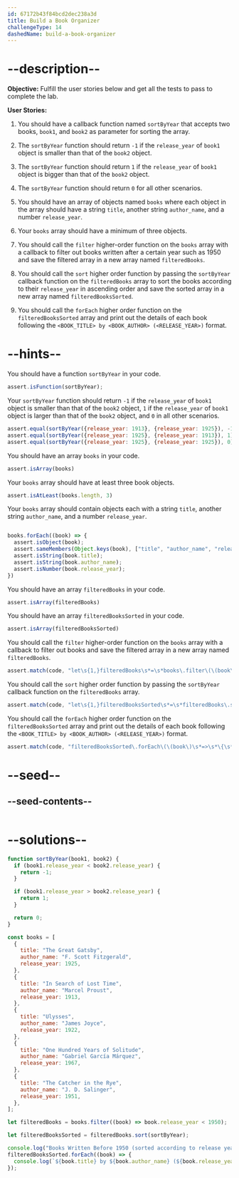 ```yaml
---
id: 67172b43f84bcd2dec238a3d
title: Build a Book Organizer
challengeType: 14
dashedName: build-a-book-organizer
---
```


# --description--

**Objective:** Fulfill the user stories below and get all the tests to pass to complete the lab. 

**User Stories:**

1. You should have a callback function named `sortByYear` that accepts two books, `book1`, and `book2` as parameter for sorting the array.

2. The `sortByYear` function should return `-1` if the `release_year` of `book1` object is smaller than that of the `book2` object.

3. The `sortByYear` function should return `1` if the `release_year` of `book1` object is bigger than that of the `book2` object.

4. The `sortByYear` function should return `0` for all other scenarios.

5. You should have an array of objects named `books` where each object in the array should have a string `title`, another string `author_name`, and a number `release_year`. 

6. Your `books` array should have a minimum of three objects.

7. You should call the `filter` higher-order function on the `books` array with a callback to filter out books written after a certain year such as 1950 and save the filtered array in a new array named `filteredBooks`.

8. You should call the `sort` higher order function by passing the `sortByYear` callback function on the `filteredBooks` array to sort the books according to their `release_year` in ascending order and save the sorted array in a new array named `filteredBooksSorted`.

9. You should call the `forEach` higher order function on the `filteredBooksSorted` array and print out the details of each book following the `<BOOK_TITLE> by <BOOK_AUTHOR> (<RELEASE_YEAR>)` format.

# --hints--

You should have a function `sortByYear` in your code.

```js
assert.isFunction(sortByYear);
```

Your `sortByYear` function should return `-1` if the `release_year` of `book1` object is smaller than that of the `book2` object, `1` if the `release_year` of `book1` object is larger than that of the `book2` object, and `0` in all other scenarios.

```js
assert.equal(sortByYear({release_year: 1913}, {release_year: 1925}), -1);
assert.equal(sortByYear({release_year: 1925}, {release_year: 1913}), 1);
assert.equal(sortByYear({release_year: 1925}, {release_year: 1925}), 0);
```

You should have an array `books` in your code.

```js
assert.isArray(books)
```

Your `books` array should have at least three book objects.

```js
assert.isAtLeast(books.length, 3)
```

Your `books` array should contain objects each with a string `title`, another string `author_name`, and a number `release_year`.

```js

books.forEach((book) => {
  assert.isObject(book);
  assert.sameMembers(Object.keys(book), ["title", "author_name", "release_year"]);
  assert.isString(book.title);
  assert.isString(book.author_name);
  assert.isNumber(book.release_year);
})
```

You should have an array `filteredBooks` in your code.

```js
assert.isArray(filteredBooks)
```

You should have an array `filteredBooksSorted` in your code.

```js
assert.isArray(filteredBooksSorted)
```

You should call the `filter` higher-order function on the `books` array with a callback to filter out books and save the filtered array in a new array named `filteredBooks`.

```js
assert.match(code, "let\s{1,}filteredBooks\s*=\s*books\.filter\(\(book\)\s*=>\s*book\.release_year\s*[<>=]\s*[0-9]\)")
```

You should call the `sort` higher order function by passing the `sortByYear` callback function on the `filteredBooks` array.

```js
assert.match(code, "let\s{1,}filteredBooksSorted\s*=\s*filteredBooks\.sort\(sortByYear\)")
```

You should call the `forEach` higher order function on the `filteredBooksSorted` array and print out the details of each book following the `<BOOK_TITLE> by <BOOK_AUTHOR> (<RELEASE_YEAR>)` format.

```js
assert.match(code, "filteredBooksSorted\.forEach\(\(book\)\s*=>\s*\{\s*console\.log\(`\$\{book\.title\} by \$\{book\.author_name\} \(\$\{book\.release_year\}\)`\)\s*\}\)")
```

# --seed--

## --seed-contents--

```js

```

# --solutions--

```js
function sortByYear(book1, book2) {
  if (book1.release_year < book2.release_year) {
    return -1;
  }

  if (book1.release_year > book2.release_year) {
    return 1;
  }

  return 0;
}

const books = [
  {
    title: "The Great Gatsby",
    author_name: "F. Scott Fitzgerald",
    release_year: 1925,
  },
  {
    title: "In Search of Lost Time",
    author_name: "Marcel Proust",
    release_year: 1913,
  },
  {
    title: "Ulysses",
    author_name: "James Joyce",
    release_year: 1922,
  },
  {
    title: "One Hundred Years of Solitude",
    author_name: "Gabriel García Márquez",
    release_year: 1967,
  },
  {
    title: "The Catcher in the Rye",
    author_name: "J. D. Salinger",
    release_year: 1951,
  },
];

let filteredBooks = books.filter((book) => book.release_year < 1950);

let filteredBooksSorted = filteredBooks.sort(sortByYear);

console.log("Books Written Before 1950 (sorted according to release year)");
filteredBooksSorted.forEach((book) => {
  console.log(`${book.title} by ${book.author_name} (${book.release_year})`);
});
```
